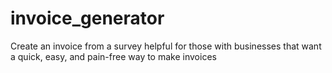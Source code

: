 # invoice_generator
Create an invoice from a survey 
helpful for those with businesses that want a quick, 
easy, and pain-free way to make invoices  
